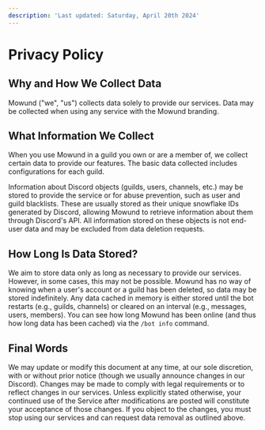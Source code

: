```yaml
---
description: 'Last updated: Saturday, April 20th 2024'
---
```


# Privacy Policy

## Why and How We Collect Data

Mowund ("we", "us") collects data solely to provide our services. Data may be collected when using any service with the Mowund branding.

## What Information We Collect

When you use Mowund in a guild you own or are a member of, we collect certain data to provide our features. The basic data collected includes configurations for each guild.

Information about Discord objects (guilds, users, channels, etc.) may be stored to provide the service or for abuse prevention, such as user and guild blacklists. These are usually stored as their unique snowflake IDs generated by Discord, allowing Mowund to retrieve information about them through Discord's API. All information stored on these objects is not end-user data and may be excluded from data deletion requests.

## How Long Is Data Stored?

We aim to store data only as long as necessary to provide our services. However, in some cases, this may not be possible. Mowund has no way of knowing when a user's account or a guild has been deleted, so data may be stored indefinitely. Any data cached in memory is either stored until the bot restarts (e.g., guilds, channels) or cleared on an interval (e.g., messages, users, members). You can see how long Mowund has been online (and thus how long data has been cached) via the `/bot info` command.

## Final Words

We may update or modify this document at any time, at our sole discretion, with or without prior notice (though we usually announce changes in our Discord). Changes may be made to comply with legal requirements or to reflect changes in our services. Unless explicitly stated otherwise, your continued use of the Service after modifications are posted will constitute your acceptance of those changes. If you object to the changes, you must stop using our services and can request data removal as outlined above.
